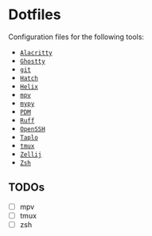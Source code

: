 # Dotfiles

Configuration files for the following tools:

- [`Alacritty`](./alacritty/)
- [`Ghostty`](./ghostty/)
- [`git`](./git/)
- [`Hatch`](./hatch/)
- [`Helix`](./helix/)
- [`mpv`](./mpv/)
- [`mypy`](./mypy/)
- [`PDM`](./pdm/)
- [`Ruff`](./ruff/)
- [`OpenSSH`](./ssh/)
- [`Taplo`](./taplo/)
- [`tmux`](./tmux/)
- [`Zellij`](./zellij/)
- [`Zsh`](./zsh/)

## TODOs

- [ ] mpv
- [ ] tmux
- [ ] zsh
